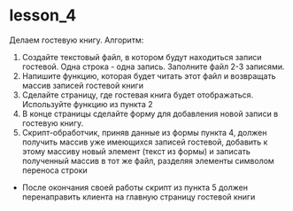 # lesson_4
Делаем гостевую книгу. Алгоритм:
1. Создайте текстовый файл, в котором будут находиться записи гостевой. Одна строка - одна запись. Заполните файл 2-3 записями.
2. Напишите функцию, которая будет читать этот файл и возвращать массив записей гостевой книги
3. Сделайте страницу, где гостевая книга будет отображаться. Используйте функцию из пункта 2
4. В конце страницы сделайте форму для добавления новой записи в гостевую книгу.
5. Скрипт-обработчик, приняв данные из формы пункта 4, должен получить массив уже имеющихся записей гостевой, добавить к этому массиву новый элемент (текст из формы) и записать полученный массив в тот же файл, разделяя элементы символом переноса строки
* После окончания своей работы скрипт из пункта 5 должен перенаправить клиента на главную страницу гостевой книги